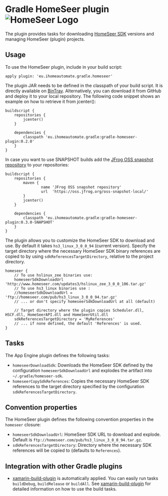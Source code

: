 # Gradle HomeSeer plugin ![HomeSeer Logo](https://lh5.googleusercontent.com/-ouDt6liIFbo/AAAAAAAAAAI/AAAAAAAAAgA/f-7s9hTpPzw/photo.jpg?sz=20)

The plugin provides tasks for downloading [HomeSeer SDK](http://homeseer.com/support/homeseer/HS3/SDK/default.htm) versions and managing HomeSeer (plugin) projects.

## Usage

To use the HomeSeer plugin, include in your build script:

    apply plugin: 'eu.ihomeautomate.gradle.homeseer'

The plugin JAR needs to be defined in the classpath of your build script. It is directly available on [BinTray](https://bintray.com/ihomeautomate/Gradle-Plugins/gradle-homeseer-plugin/view).
Alternatively, you can download it from GitHub and deploy it to your local repository. The following code snippet shows an
example on how to retrieve it from jcenter():

    buildscript {
        repositories {
            jcenter()
        }

        dependencies {
            classpath 'eu.ihomeautomate.gradle:gradle-homeseer-plugin:0.2.0'
        }
    }

In case you want to use SNAPSHOT builds add the [JFrog OSS snapshot repository](https://oss.jfrog.org/oss-snapshot-local/) to your repositories:
    
    buildscript {
        repositories {
            maven {
                    name 'JFrog OSS snapshot repository'
                    url  'https://oss.jfrog.org/oss-snapshot-local/'
            }
            jcenter()
        }

        dependencies {
            classpath 'eu.ihomeautomate.gradle:gradle-homeseer-plugin:0.3.0-SNAPSHOT'
        }
    }

The plugin allows you to customize the HomeSeer SDK to download and use. By default it takes `hs3_linux_3_0_0_94` (current version).
Specify the target directory where the necessary HomeSeer SDK binary references are copied to by using `sdkReferencesTargetDirectory`, relative to the project directory.

    homeseer {
        // To use hslinux_zee binaries use:
        homeseerSdkDownloadUrl 'http://www.homeseer.com/updates3/hslinux_zee_3_0_0_106.tar.gz'
        // To use hs3_linux binaries use :
        //homeseerSdkDownloadUrl = 'ftp://homeseer.com/pub/hs3_linux_3_0_0_94.tar.gz'
        // ... or don't specify homeseerSdkDownloadUrl at all (default)
                    
        // Target directory where the plugin copies Scheduler.dll, HSCF.dll, HomeSeerAPI.dll and HomeSeerUtil.dll
        sdkReferencesTargetDirectory = 'MyReferences'
        // ... if none defined, the default 'References' is used.
    }

## Tasks

The App Engine plugin defines the following tasks:

* `homeseerDownloadSdk`: Downloads the HomeSeer SDK defined by the configuration `homeseerSdkDownloadUrl` and explodes the artifact into `~/.gradle/homeseer-sdk`.
* `homeseerCopySdkReferences`: Copies the necessary HomeSeer SDK references to the target directory specified by the configuration `sdkReferencesTargetDirectory`.

## Convention properties

The HomeSeer plugin defines the following convention properties in the `homeseer` closure:

* `homeseerSdkDownloadUrl`: HomeSeer SDK URL to download and explode. Default is `ftp://homeseer.com/pub/hs3_linux_3_0_0_94.tar.gz`.
* `sdkReferencesTargetDirectory`: Directory where the necessary SDK references will be copied to (defaults to `References`).

## Integration with other Gradle plugins
* [xamarin-build-plugin](https://bintray.com/ihomeautomate/Gradle-Plugins/xamarin-gradle-plugins/view/read) is automatically applied. You can easily run tasks `buildDebug`, `buildRelease` or `buildAll`.
  See [xamarin-build-plugin](https://github.com/ihomeautomate/xamarin-gradle-plugins) for detailed information on how to use the build tasks.